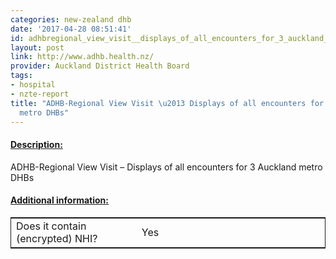 ```yaml
---
categories: new-zealand dhb
date: '2017-04-28 08:51:41'
id: adhbregional_view_visit__displays_of_all_encounters_for_3_auckland_metro_dhbs
layout: post
link: http://www.adhb.health.nz/
provider: Auckland District Health Board
tags:
- hospital
- nzte-report
title: "ADHB-Regional View Visit \u2013 Displays of all encounters for 3 Auckland
  metro DHBs"
---
```



 <h4> <u>Description:</u> </h4>
ADHB-Regional View Visit – Displays of all encounters for 3 Auckland metro DHBs
 <h4> <u>Additional information:</u> </h4>
 <table style="border: 1px solid">
 <tr> <td width="40%"> Does it contain (encrypted) NHI? </td> <td>Yes</td> </tr>
 </table>